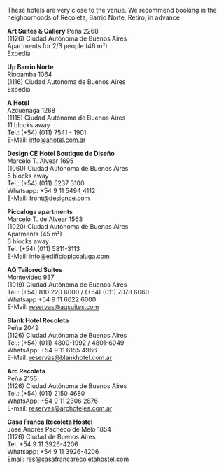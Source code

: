 These hotels are very close to the venue. We recommend booking in the neighborhoods of Recoleta, Barrio Norte, Retiro, in advance
<br>

**Art Suites & Gallery**
Peña 2268<br>
(1126) Ciudad Autónoma de Buenos Aires<br>
Apartments for 2/3 people (46 m²)<br>
Expedia<br>

**Up Barrio Norte**<br>
Riobamba 1064<br>
(1116) Ciudad Autónoma de Buenos Aires<br>
Expedia<br>

**A Hotel**<br>
Azcuénaga 1268<br>
(1115) Ciudad Autónoma de Buenos Aires<br>
11 blocks away<br>
Tel.: (+54) (011) 7541 - 1901<br>
E-Mail: [info@ahotel.com.ar](mailto:info@ahotel.com.ar)<br>

**Design CE Hotel Boutique de Diseño**<br>
Marcelo T. Alvear 1695<br> 
(1060) Ciudad Autónoma de Buenos Aires<br>
5 blocks away<br>
Tel.: (+54) (011) 5237 3100<br>
Whatsapp: +54 9 11 5494 4112<br>
E-Mail: [front@designce.com](mailto:front@designce.com)<br>

**Piccaluga apartments**<br>
Marcelo T. de Alvear 1563<br> 
(1020) Ciudad Autónoma de Buenos Aires<br>
Apatments (45 m²)<br>
6 blocks away<br>
Tel. (+54) (011) 5811-3113<br>
E-Mail: [info@edificiopiccaluga.com](mailto:info@edificiopiccaluga.com)<br> 

**AQ Tailored Suites**<br>
Montevideo 937<br> 
(1019) Ciudad Autónoma de Buenos Aires<br>
Tel.: (+54) 810 220 6000 / (+54) (011) 7078 6060<br>
Whatsapp +54 9 11 6022 6000<br>
E-Mail: [reservas@aqsuites.com](mailto:reservas@aqsuites.com)<br>

**Blank Hotel Recoleta**<br>
Peña 2049<br>
(1126) Ciudad Autónoma de Buenos Aires<br>
Tel.: (+54) (011) 4800-1992 / 4801-6049<br>
WhatsApp: +54 9 11 6155 4966<br>
E-Mail: [reservas@blankhotel.com.ar](mailto:reservas@blankhotel.com.ar)<br> 

**Arc Recoleta**<br>
Peña 2155<br>
(1126) Ciudad Autónoma de Buenos Aires<br>
Tel.: (+54) (011)  2150 4680<br>
WhatsApp: +54 9 11 2306 2876<br>
E-mail: [reservas@archoteles.com.ar](mailto:reservas@archoteles.com.ar)<br>

**Casa Franca Recoleta Hostel**<br>
José Andrés Pacheco de Melo 1854<br>
(1126) Ciudad de Buenos Aires<br>
Tel.  +54 9 11 3926-4206<br>
Whatsapp: +54 9 11 3926-4206<br>
Email: [res@casafrancarecoletahostel.com](res@casafrancarecoletahostel.com)<br>
